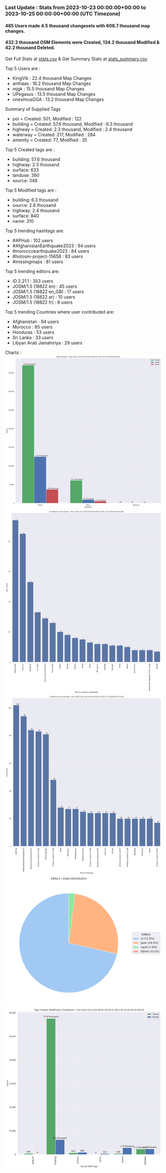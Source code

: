 ### Last Update : Stats from 2023-10-23 00:00:00+00:00 to 2023-10-25 00:00:00+00:00 (UTC Timezone)

#### 485 Users made 4.5 thousand changesets with 608.7 thousand map changes.
#### 432.2 thousand OSM Elements were Created, 134.2 thousand Modified & 42.2 thousand Deleted.
Get Full Stats at [stats.csv](/stats/hotosm/Daily/stats.csv)
 & Get Summary Stats at [stats_summary.csv](/stats/hotosm/Daily/stats_summary.csv)

Top 5 Users are : 
- KingVik : 22.4 thousand Map Changes
- anthaas : 16.2 thousand Map Changes
- mjgk : 15.5 thousand Map Changes
- UPegasus : 13.5 thousand Map Changes
- onesimusGGA : 13.2 thousand Map Changes

Summary of Supplied Tags
- poi = Created: 501, Modified : 122
- building = Created: 57.6 thousand, Modified : 6.3 thousand
- highway = Created: 2.3 thousand, Modified : 2.4 thousand
- waterway = Created: 217, Modified : 284
- amenity = Created: 77, Modified : 35


Top 5 Created tags are :
- building: 57.6 thousand
- highway: 2.3 thousand
- surface: 633
- landuse: 390
- source: 348


Top 5 Modified tags are :
- building: 6.3 thousand
- source: 2.8 thousand
- highway: 2.4 thousand
- surface: 840
- name: 310


Top 5 trending hashtags are:
- #APHub : 102 users
- #AfghanistanEarthquake2023 : 94 users
- #moroccoearthquake2023 : 84 users
- #hotosm-project-15658 : 83 users
- #missingmaps : 81 users


Top 5 trending editors are:
- iD 2.21.1 : 353 users
- JOSM/1.5 (18822 en) : 45 users
- JOSM/1.5 (18822 en_GB) : 17 users
- JOSM/1.5 (18822 ar) : 10 users
- JOSM/1.5 (18822 fr) : 8 users


Top 5 trending Countries where user contributed are:
- Afghanistan : 94 users
- Morocco : 85 users
- Honduras : 53 users
- Sri Lanka : 33 users
- Libyan Arab Jamahiriya : 29 users


 Charts : 
![Alt text](./stats_osm_changes.png) 
![Alt text](./stats_users_per_country.png) 
![Alt text](./stats_users_per_hashtag.png) 
![Alt text](./stats_editors_pie_chart.png) 
![Alt text](./stats_tags.png) 
